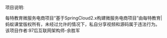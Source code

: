 
项目说明:

每特教育微服务电商项目“基于SpringCloud2.x构建微服务电商项目”由每特教育|蚂蚁课堂版权所有，未经过允许的情况下，私自分享视频和源码属于违法行为。
该项目作者:97后互联网架构师-余胜军
